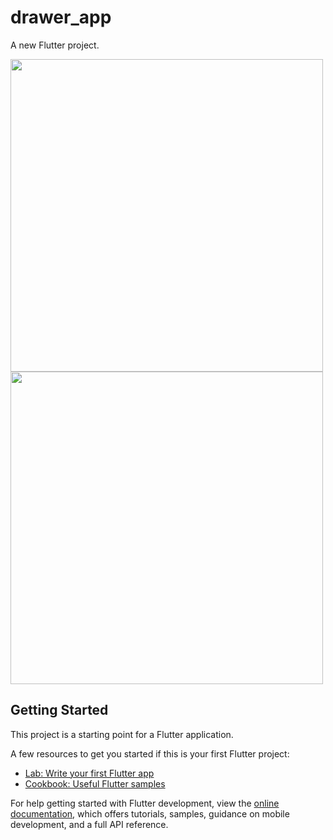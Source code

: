 # drawer_app


A new Flutter project.



<img src = "https://github.com/MauryaAayush/drawer_app/assets/143180849/fda51540-f24f-4355-8f8b-8e9545405c8a" height = 500px>


<img src = "https://github.com/MauryaAayush/drawer_app/assets/143180849/eaaa4775-521a-456b-b0e8-393b391d6474" height = 500px>



## Getting Started

This project is a starting point for a Flutter application.

A few resources to get you started if this is your first Flutter project:

- [Lab: Write your first Flutter app](https://docs.flutter.dev/get-started/codelab)
- [Cookbook: Useful Flutter samples](https://docs.flutter.dev/cookbook)

For help getting started with Flutter development, view the
[online documentation](https://docs.flutter.dev/), which offers tutorials,
samples, guidance on mobile development, and a full API reference.
